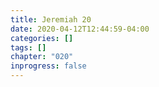 ```yaml
---
title: Jeremiah 20
date: 2020-04-12T12:44:59-04:00
categories: []
tags: []
chapter: "020"
inprogress: false
---
```


